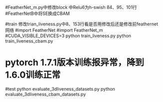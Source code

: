 #FeatherNet_m.py中修改block 中Relu6为h-swish 84、95、101行
#FeatherNetB中将SE换成CBAM

#train 修改trian_liveness.py中8、153行看是否用修改后还是修改前feathernet网络
#import FeatherNet
#import FeatherNet_m
#CUDA_VISIBLE_DEVICES=3
python train_liveness.py
python train_liveness_cbam.py


# pytorch 1.7.1版本训练报异常，降到1.6.0训练正常


#test
python evaluate_3dliveness_datasets.py
python evaluate_3dliveness_cbam_datasets.py

